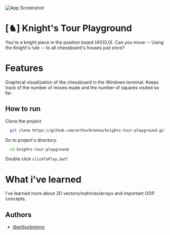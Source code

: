 
![App Screenshot](https://media.discordapp.net/attachments/815753127537410102/1096433784670396487/image.png?width=423&height=429)


# [♞] Knight's Tour Playground
You're a knight piece in the position board (A1)(0,0). Can you move -- Using the Knight's rule -- to all chessboard's houses just once? 



# Features
Graphical visualization of the chessboard in the Windows terminal.
Keeps track of the number of moves made and the number of squares visited so far.

## How to run

Clone the project

```bash
  git clone https://github.com/arthurbrenno/knights-tour-playground.git
```

Go to project's directory.

```bash
  cd knights-tour-playground
```

Double click `clickToPlay.bat`!



# What i've learned
I've learned more about 2D vectors/matrices/arrays and important OOP concepts.
## Authors

- [@arthurbrenno](https://github.com/arthurbrenno)

